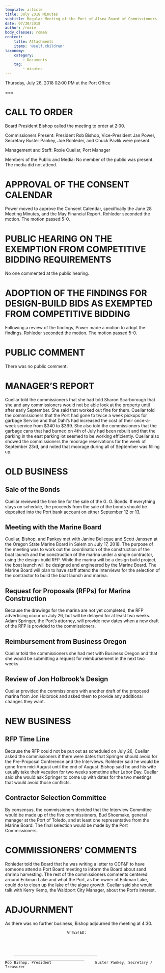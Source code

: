 ```yaml
---
template: article
title: July 2018 Minutes
subtitle: Regular Meeting of the Port of Alsea Board of Commissioners
date: 07/30/2018
author: /roxie
body_classes: roman
content:
    title: Attachments
    items: '@self.children'
taxonomy:
    category: 
        - Documents
    tag: 
        - minutes
---
```


Thursday, July 26, 2018 02:00 PM at the Port Office

===


# CALL TO ORDER

Board President Bishop called the meeting to order at 2:00.

Commissioners Present:  President Rob Bishop, Vice-President Jan Power, Secretary Buster Pankey, Joe Rohleder, and Chuck Pavlik were present.

Management and Staff:  Roxie Cuellar, Port Manager

Members of the Public and Media:	   No member of the public was present.  The media did not attend.

# APPROVAL OF THE CONSENT CALENDAR

Power moved to approve the Consent Calendar, specifically the June 28 Meeting Minutes, and the May Financial Report.  Rohleder seconded the motion.  The motion passed 5-0.

# PUBLIC HEARING ON THE EXEMPTION FROM COMPETITIVE BIDDING REQUIREMENTS

No one commented at the public hearing.

# ADOPTION OF THE FINDINGS FOR DESIGN-BUILD BIDS AS EXEMPTED FROM COMPETITIVE BIDDING

Following a review of the findings, Power made a motion to adopt the findings.  Rohleder seconded the motion.  The motion passed 5-0.

# PUBLIC COMMENT

There was no public comment.

# MANAGER’S REPORT

Cuellar told the commissioners that she had told Sharon Scarborough that she and any commissioners would not be able look at the property until after early September.  She said that worked out fine for them.  Cuellar told the commissioners that the Port had gone to twice a week pickups for garbage Service and that Dahl’s had increased the cost of their once-a-week service from $340 to $399.  She also told the commissioners that the garbage cans that had burned on 4th of July had been rebuilt and that the parking in the east parking lot seemed to be working efficiently.  Cuellar also showed the commissioners the moorage reservations for the week of September 23rd, and noted that moorage during all of September was filling up.

# OLD BUSINESS

## Sale of the Bonds
Cuellar reviewed the time line for the sale of the G. O. Bonds.  If everything stays on schedule, the proceeds from the sale of the bonds should be deposited into the Port bank account on either September 12 or 13.

## Meeting with the Marine Board

Cuellar, Bishop, and Pankey met with Janine Belleque and Scott Janssen at the Oregon State Marine Board in Salem on July 17, 2018.  The purpose of the meeting was to work out the coordination of the construction of the boat launch and the construction of the marina under a single contractor, using the design-build RFP.  While the marina will be a design build project, the boat launch will be designed and engineered by the Marine Board.  The Marine Board will plan to have staff attend the Interviews for the selection of the contractor to build the boat launch and marina.

## Request for Proposals (RFPs) for Marina Construction

Because the drawings for the marina are not yet completed, the RFP advertising occur on July 26, but will be delayed for at least two weeks.  Adam Springer, the Port’s attorney, will provide new dates when a new draft of the RFP is provided to the commissioners.

## Reimbursement from Business Oregon

Cuellar told the commissioners she had met with Business Oregon and that she would be submitting a request for reimbursement in the next two weeks.

## Review of Jon Holbrook’s Design

Cuellar provided the commissioners with another draft of the proposed marina from Jon Holbrook and asked them to provide any additional changes they want.

# NEW BUSINESS

## RFP Time Line

Because the RFP could not be put out as scheduled on July 26, Cuellar asked the commissioners if there were dates that Springer should avoid for the Pre-Proposal Conference and the Interviews.  Rohleder said he would be gone from mid-August until the end of August.  Bishop said he and his wife usually take their vacation for two weeks sometime after Labor Day.  Cuellar said she would ask Springer to come up with dates for the two meetings that would avoid those conflicts.

## Contractor Selection Committee

By consensus, the commissioners decided that the Interview Committee would be made up of the five commissioners, Bud Shoemake, general manager at the Port of Toledo, and at least one representative from the Marine Board.  The final selection would be made by the Port Commissioners.

# COMMISSIONERS’ COMMENTS

Rohleder told the Board that he was writing a letter to ODF&F to have someone attend a Port Board meeting to inform the Board about sand shrimp harvesting.  The rest of the commissioners comments centered around Eckman Lake and what the Port, as the owner of Eckman Lake, could do to clean up the lake of the algae growth.  Cuellar said she would talk with Kerry Kemp, the Waldport City Manager, about the Port’s interest.

# ADJOURNMENT

As there was no further business, Bishop adjourned the meeting at 4:30.


								ATTESTED:




        ______________________________________	____________________________________
    Rob Bishop, President					 Buster Pankey, Secretary / Treasurer












